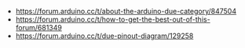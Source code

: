 - https://forum.arduino.cc/t/about-the-arduino-due-category/847504
- https://forum.arduino.cc/t/how-to-get-the-best-out-of-this-forum/681349
- https://forum.arduino.cc/t/due-pinout-diagram/129258

